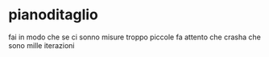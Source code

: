 # pianoditaglio

fai in modo che se ci sonno misure troppo piccole fa attento che crasha che sono mille iterazioni

